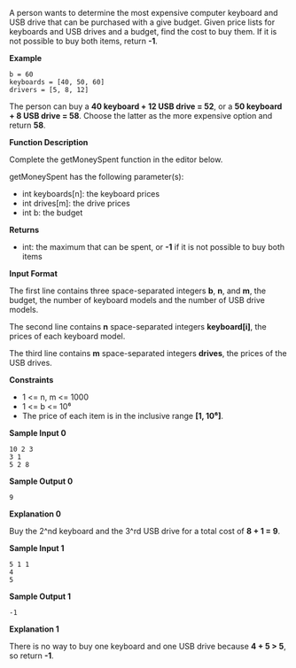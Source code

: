 A person wants to determine the most expensive computer keyboard and USB drive that can be purchased with a give budget. Given price lists for keyboards and USB drives and a budget, find the cost to buy them. If it is not possible to buy both items, return **-1**.

**Example**
```
b = 60
keyboards = [40, 50, 60]
drivers = [5, 8, 12]
```
The person can buy a **40 keyboard + 12 USB drive = 52**, or a **50 keyboard + 8 USB drive = 58**. Choose the latter as the more expensive option and return **58**.

**Function Description**

Complete the getMoneySpent function in the editor below.

getMoneySpent has the following parameter(s):

- int keyboards[n]: the keyboard prices
- int drives[m]: the drive prices
- int b: the budget

**Returns**

- int: the maximum that can be spent, or **-1** if it is not possible to buy both items

**Input Format**

The first line contains three space-separated integers **b**, **n**, and **m**, the budget, the number of keyboard models and the number of USB drive models.

The second line contains **n** space-separated integers **keyboard[i]**, the prices of each keyboard model.

The third line contains **m** space-separated integers **drives**, the prices of the USB drives.

**Constraints**

- 1 <= n, m <= 1000
- 1 <= b <= 10⁶
- The price of each item is in the inclusive range **[1, 10⁶]**.

**Sample Input 0**
```
10 2 3
3 1
5 2 8
```

**Sample Output 0**
```
9
```

**Explanation 0**

Buy the 2^nd keyboard and the 3^rd USB drive for a total cost of **8 + 1 = 9**.

**Sample Input 1**
```
5 1 1
4
5
```

**Sample Output 1**
```
-1
```

**Explanation 1**

There is no way to buy one keyboard and one USB drive because **4 + 5 > 5**, so return **-1**.
